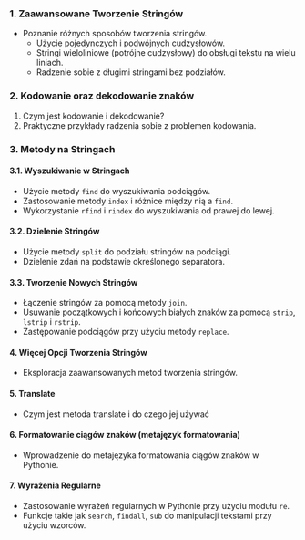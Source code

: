 ### 1. Zaawansowane Tworzenie Stringów

- Poznanie różnych sposobów tworzenia stringów.
  - Użycie pojedynczych i podwójnych cudzysłowów.
  - Stringi wieloliniowe (potrójne cudzysłowy) do obsługi tekstu na wielu liniach.
  - Radzenie sobie z długimi stringami bez podziałów.

### 2. Kodowanie oraz dekodowanie znaków

1. Czym jest kodowanie i dekodowanie?
2. Praktyczne przykłady radzenia sobie z problemen kodowania.

### 3. Metody na Stringach

#### 3.1. Wyszukiwanie w Stringach

- Użycie metody `find` do wyszukiwania podciągów.
- Zastosowanie metody `index` i różnice między nią a `find`.
- Wykorzystanie `rfind` i `rindex` do wyszukiwania od prawej do lewej.

#### 3.2. Dzielenie Stringów

- Użycie metody `split` do podziału stringów na podciągi.
- Dzielenie zdań na podstawie określonego separatora.

#### 3.3. Tworzenie Nowych Stringów

- Łączenie stringów za pomocą metody `join`.
- Usuwanie początkowych i końcowych białych znaków za pomocą `strip`, `lstrip` i `rstrip`.
- Zastępowanie podciągów przy użyciu metody `replace`.

#### 4. Więcej Opcji Tworzenia Stringów

* Eksploracja zaawansowanych metod tworzenia stringów.

#### **5. Translate**

* Czym jest metoda translate i do czego jej używać

#### **6. Formatowanie ciągów znaków (metajęzyk formatowania)**

* Wprowadzenie do metajęzyka formatowania ciągów znaków w Pythonie.

#### **7. Wyrażenia Regularne**

* Zastosowanie wyrażeń regularnych w Pythonie przy użyciu modułu `re`.
* Funkcje takie jak `search`, `findall`, `sub` do manipulacji tekstami przy użyciu wzorców.
